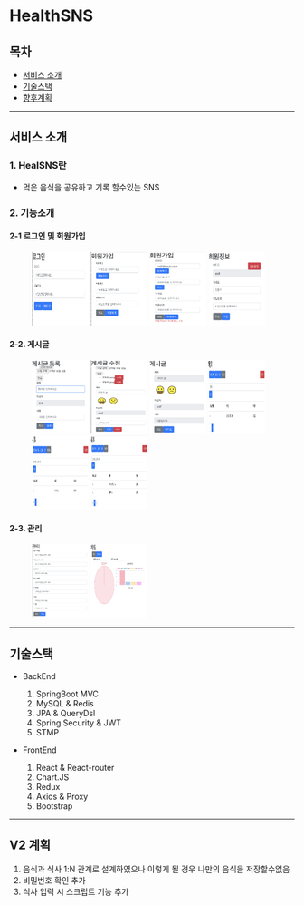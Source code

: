# HealthSNS

##  목차
- [서비스 소개](##서비스-소개)
- [기술스택](##기술스택)
- [향후계획](##향후계획)
----
## 서비스 소개
### 1. HealSNS란
 - 먹은 음식을 공유하고 기록 할수있는 SNS

### 2. 기능소개
#### 2-1 로그인 및 회원가입
<figure class="image">
    <img src="https://github.com/BrandNewOne/HealthSNS/blob/main/Image/로그인.png" width="100" height="130"/>
    <img src="https://github.com/BrandNewOne/HealthSNS/blob/main/Image/회원가입.png" width="100" height="130"/>
    <img src="https://github.com/BrandNewOne/HealthSNS/blob/main/Image/중복확인.png" width="100" height="130"/>
    <img src="https://github.com/BrandNewOne/HealthSNS/blob/main/Image/회원정보 수정.png" width="100" height="130"/>
</figure>

#### 2-2. 게시글
<figure class="image">
    <img src="https://github.com/BrandNewOne/HealthSNS/blob/main/Image/게시글 등록.png" width="100" height="130"/>
    <img src="https://github.com/BrandNewOne/HealthSNS/blob/main/Image/게시글 수정.png" width="100" height="130"/>
    <img src="https://github.com/BrandNewOne/HealthSNS/blob/main/Image/게시글.png" width="100" height="130"/>
    <img src="https://github.com/BrandNewOne/HealthSNS/blob/main/Image/검색.png" width="100" height="130"/>
    <img src="https://github.com/BrandNewOne/HealthSNS/blob/main/Image/좋아요 보기.png" width="100" height="130"/>
    <img src="https://github.com/BrandNewOne/HealthSNS/blob/main/Image/메인화면.png" width="100" height="130"/>
</figure>

#### 2-3. 관리
<figure class="image">
    <img src="https://github.com/BrandNewOne/HealthSNS/blob/main/Image/먹은음식.png" width="100" height="130"/>
    <img src="https://github.com/BrandNewOne/HealthSNS/blob/main/Image/차트.png" width="100" height="130"/>
</figure>

----
## 기술스택
 - BackEnd
    1. SpringBoot MVC
    2. MySQL & Redis
    3. JPA & QueryDsl
    4. Spring Security & JWT
    5. STMP

- FrontEnd
    1. React & React-router
    2. Chart.JS
    3. Redux
    4. Axios & Proxy
    5. Bootstrap
----

## V2 계획
1. 음식과 식사 1:N 관계로 설계하였으나 이렇게 될 경우 나만의 음식을 저장할수없음
2. 비밀번호 확인 추가
3. 식사 입력 시 스크립트 기능 추가